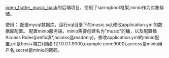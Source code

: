 [open_flutter_music_back](https://github.com/zyk-miao/open_flutter_music_back)的后端项目，使用了springboot框架,minio作为对象存储。

使用：
配置mysql数据库，运行sql目录下的music.sql,修改application.yml的数据库配置。
配置minio服务端，minio需要创建名为"music"的桶，以及配置桶Access Rules(prefix填*,access选readonly)，修改application.yml的minio配置,url是host+端口(例如:127.0.0.1:9000,example.com:9000),access是minio用户名,secret是minio的密码。
